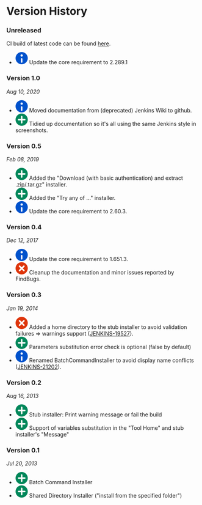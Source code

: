 # Version History

### Unreleased
CI build of latest code can be found [here](https://ci.jenkins.io/job/Plugins/job/extra-tool-installers-plugin/job/master/lastSuccessfulBuild/artifact/target/).
* ![(info)](docs/images/information.svg)
Update the core requirement to 2.289.1

### Version 1.0
_Aug 10, 2020_
* ![(info)](docs/images/information.svg)
Moved documentation from (deprecated) Jenkins Wiki to github.
* ![(plus)](docs/images/add.svg)
Tidied up documentation so it's all using the same Jenkins style in screenshots.

### Version 0.5
_Feb 08, 2019_
* ![(plus)](docs/images/add.svg)
Added the "Download (with basic authentication) and extract .zip/.tar.gz" installer.
* ![(plus)](docs/images/add.svg)
Added the "Try any of ..." installer.
* ![(info)](docs/images/information.svg)
Update the core requirement to 2.60.3.

### Version 0.4
_Dec 12, 2017_
* ![(info)](docs/images/information.svg)
Update the core requirement to 1.651.3.
* ![(error)](docs/images/error.svg)
Cleanup the documentation and minor issues reported by FindBugs.

### Version 0.3
_Jan 19, 2014_
* ![(error)](docs/images/error.svg)
Added a home directory to the stub installer to avoid validation failures => warnings support
([JENKINS-19527](https://issues.jenkins-ci.org/browse/JENKINS-19527)).
* ![(plus)](docs/images/add.svg)
Parameters substitution error check is optional (false by default)
* ![(info)](docs/images/information.svg)
Renamed BatchCommandInstaller to avoid display name conflicts
([JENKINS-21202](https://issues.jenkins-ci.org/browse/JENKINS-21202)).

### Version 0.2
_Aug 16, 2013_
* ![(plus)](docs/images/add.svg)
Stub installer: Print warning message or fail the build
* ![(plus)](docs/images/add.svg)
Support of variables substitution in the "Tool Home" and stub installer's "Message"

### Version 0.1
_Jul 20, 2013_
* ![(plus)](docs/images/add.svg)
Batch Command Installer
* ![(plus)](docs/images/add.svg)
Shared Directory Installer ("install from the specified folder")
